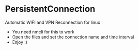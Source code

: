 # PersistentConnection
Automatic WIFI and VPN Reconnection for linux

- You need nmcli for this to work 
- Open the files and set the connection name and time interval 
- Enjoy :) 
